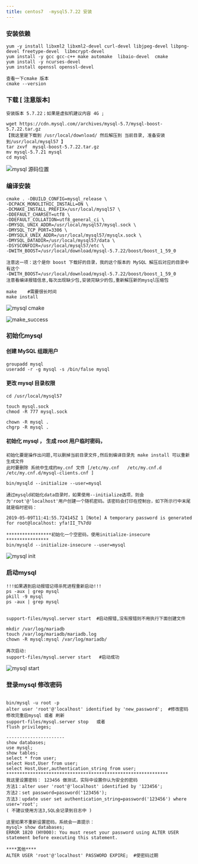 ```yaml
---
title: centos7  -mysql5.7.22 安装
---
```


### 安装依赖

```
yum -y install libxml2 libxml2-devel curl-devel libjpeg-devel libpng-devel freetype-devel  libmcrypt-devel
yum install -y gcc gcc-c++ make automake  libaio-devel  cmake
yum install -y ncurses-devel
yum install openssl openssl-devel

查看一下cmake 版本
cmake --version
```

### 下载 [ 注意版本]

```
安装版本 5.7.22；如果是虚拟机建议内容 4G ;

wget https://cdn.mysql.com//archives/mysql-5.7/mysql-boost-5.7.22.tar.gz
【我这里是下载到 /usr/local/download/ 然后解压到 当前目录, 准备安装到/usr/local/mysql57 】
tar zxvf  mysql-boost-5.7.22.tar.gz 
mv mysql-5.7.21 mysql
cd mysql
```

![mysql 源码位置](/img/centos/mysql/mysql_tar.png "mysql 源码位置")

### 编译安装

```
cmake . -DBUILD_CONFIG=mysql_release \
-DCPACK_MONOLITHIC_INSTALL=ON \
-DCMAKE_INSTALL_PREFIX=/usr/local/mysql57 \
-DDEFAULT_CHARSET=utf8 \
-DDEFAULT_COLLATION=utf8_general_ci \
-DMYSQL_UNIX_ADDR=/usr/local/mysql57/mysql.sock \
-DMYSQL_TCP_PORT=3306 \
-DMYSQLX_UNIX_ADDR=/usr/local/mysql57/mysqlx.sock \
-DMYSQL_DATADIR=/usr/local/mysql57/data \
-DSYSCONFDIR=/usr/local/mysql57/etc \
-DWITH_BOOST=/usr/local/download/mysql-5.7.22/boost/boost_1_59_0

注意这一项：这个是你 boost 下载好的目录，我的这个版本的 MySQL 解压后对应的目录中有这个
-DWITH_BOOST=/usr/local/download/mysql-5.7.22/boost/boost_1_59_0
注意看编译报错信息,每次出现缺少包,安装完缺少的包,重新解压新的mysql压缩包

make    #需要很长时间
make install
```

![mysql cmake](/img/centos/mysql/mysql_cmake.png "mysql cmake")

![make_success](/img/centos/mysql/make_success.png "mysql success")

### 初始化mysql 

#### 创建 MySQL 组跟用户

```
groupadd mysql
useradd -r -g mysql -s /bin/false mysql
```

#### 更改 mysql 目录权限

```
cd /usr/local/mysql57

touch mysql.sock
chmod -R 777 mysql.sock

chown -R mysql .
chgrp -R mysql .
```

#### 初始化 mysql ， 生成 root 用户临时密码，

```
初始化要是操作出问题,可以删掉当前目录文件,然后到编译目录先 make install 可以重新生成文件
此时要删除 系统中生成的my.cnf 文件 [/etc/my.cnf   /etc/my.cnf.d  /etc/my.cnf.d/mysql-clients.cnf ]

bin/mysqld --initialize --user=mysql

通过mysqld初始化data目录时，如果使用--initialize选项，则会为'root'@'localhost'用户创建一个随机密码。该密码会打印在控制台，如下所示行中末尾就是临时密码：

2019-05-09T11:41:55.724145Z 1 [Note] A temporary password is generated for root@localhost: yfa!II_T%7dU

*****************初始化一个空密码，使用initialize-insecure ****************
bin/mysqld --initialize-insecure --user=mysql
```

![mysql init](/img/centos/mysql/mysql_init.png "mysql init")

### 启动mysql

```
!!!如果遇到启动报错记得杀死进程重新启动!!!
ps -aux | grep mysql
pkill -9 mysql
ps -aux | grep mysql


support-files/mysql.server start  #启动报错,没有报错则不用执行下面创建文件

mkdir /var/log/mariadb
touch /var/log/mariadb/mariadb.log
chown -R mysql:mysql /var/log/mariadb/

再次启动:
support-files/mysql.server start   #启动成功
```

![mysql start](/img/centos/mysql/mysql_start.png "mysql start")

### 登录mysql 修改密码

```

bin/mysql -u root -p
alter user 'root'@'localhost' identified by 'new_password';  #修改密码
修改完重启mysql 或者 刷新
support-files/mysql.server stop   或者
flush privileges;

----------------------
show databases;
use mysql;
show tables;
select * from user;
select Host,User from user;
select Host,User,authentication_string from user;
*************************************************************
我这里设置密码： 123456 做测试，实际中设置你认为安全的密码
方法1：alter user 'root'@'localhost' identified by '123456';
方法2：set password=password('123456');
方法3：update user set authentication_string=password('123456') where user='root';
( 不建议使用方法3,SQL会记录到日志中 )

这里如果不重新设置密码，系统会一直提示：
mysql> show databases;
ERROR 1820 (HY000): You must reset your password using ALTER USER statement before executing this statement.

****其他****
ALTER USER 'root'@'localhost' PASSWORD EXPIRE;  #使密码过期
```



